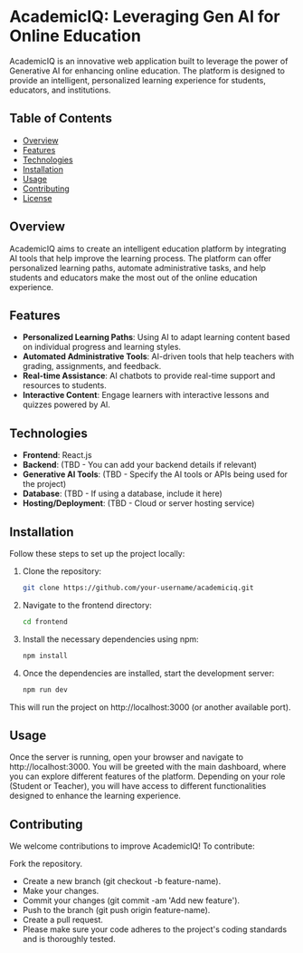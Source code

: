 # AcademicIQ: Leveraging Gen AI for Online Education

AcademicIQ is an innovative web application built to leverage the power of Generative AI for enhancing online education. The platform is designed to provide an intelligent, personalized learning experience for students, educators, and institutions.

## Table of Contents

- [Overview](#overview)
- [Features](#features)
- [Technologies](#technologies)
- [Installation](#installation)
- [Usage](#usage)
- [Contributing](#contributing)
- [License](#license)

## Overview

AcademicIQ aims to create an intelligent education platform by integrating AI tools that help improve the learning process. The platform can offer personalized learning paths, automate administrative tasks, and help students and educators make the most out of the online education experience.

## Features

- **Personalized Learning Paths**: Using AI to adapt learning content based on individual progress and learning styles.
- **Automated Administrative Tools**: AI-driven tools that help teachers with grading, assignments, and feedback.
- **Real-time Assistance**: AI chatbots to provide real-time support and resources to students.
- **Interactive Content**: Engage learners with interactive lessons and quizzes powered by AI.

## Technologies

- **Frontend**: React.js
- **Backend**: (TBD - You can add your backend details if relevant)
- **Generative AI Tools**: (TBD - Specify the AI tools or APIs being used for the project)
- **Database**: (TBD - If using a database, include it here)
- **Hosting/Deployment**: (TBD - Cloud or server hosting service)

## Installation

Follow these steps to set up the project locally:

1. Clone the repository:

   ```bash
   git clone https://github.com/your-username/academiciq.git

   ```

2. Navigate to the frontend directory:

   ```bash
   cd frontend

   ```

3. Install the necessary dependencies using npm:

   ```bash
   npm install

   ```

4. Once the dependencies are installed, start the development server:

   ```bash
   npm run dev
   ```

This will run the project on http://localhost:3000 (or another available port).

## Usage

Once the server is running, open your browser and navigate to http://localhost:3000.
You will be greeted with the main dashboard, where you can explore different features of the platform.
Depending on your role (Student or Teacher), you will have access to different functionalities designed to enhance the learning experience.

## Contributing

We welcome contributions to improve AcademicIQ! To contribute:

Fork the repository.

- Create a new branch (git checkout -b feature-name).
- Make your changes.
- Commit your changes (git commit -am 'Add new feature').
- Push to the branch (git push origin feature-name).
- Create a pull request.
- Please make sure your code adheres to the project's coding standards and is thoroughly tested.
